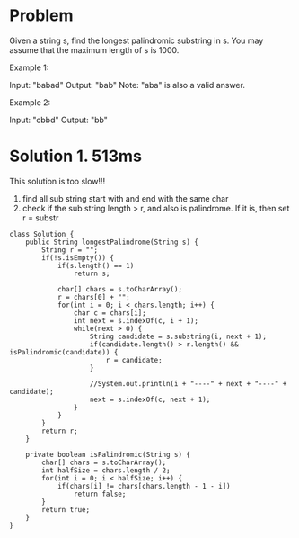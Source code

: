 # Problem

Given a string s, find the longest palindromic substring in s. You may assume that the maximum length of s is 1000.

Example 1:

Input: "babad"
Output: "bab"
Note: "aba" is also a valid answer.   

Example 2:

Input: "cbbd"
Output: "bb"


# Solution 1.   513ms
This solution is too slow!!!
1. find all sub string start with and end with the same char
2. check if the sub string length > r, and also is palindrome. If it is, then set r = substr

```
class Solution {
    public String longestPalindrome(String s) {
        String r = "";
        if(!s.isEmpty()) {
            if(s.length() == 1)
                return s;
            
            char[] chars = s.toCharArray();
            r = chars[0] + "";
            for(int i = 0; i < chars.length; i++) {
                char c = chars[i];
                int next = s.indexOf(c, i + 1);
                while(next > 0) {
                    String candidate = s.substring(i, next + 1);
                    if(candidate.length() > r.length() && isPalindromic(candidate)) {
                        r = candidate;
                    }
                        
                    //System.out.println(i + "----" + next + "----" + candidate);
                    next = s.indexOf(c, next + 1);
                }
            }
        }
        return r;
    }
    
    private boolean isPalindromic(String s) {
        char[] chars = s.toCharArray();
        int halfSize = chars.length / 2;
        for(int i = 0; i < halfSize; i++) {
            if(chars[i] != chars[chars.length - 1 - i])
                return false;
        }
        return true;
    }
}
```
